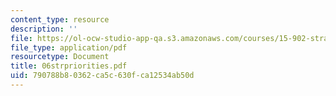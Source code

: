 ```yaml
---
content_type: resource
description: ''
file: https://ol-ocw-studio-app-qa.s3.amazonaws.com/courses/15-902-strategic-management-i-fall-2006/790788b80362ca5c630fca12534ab50d_06strpriorities.pdf
file_type: application/pdf
resourcetype: Document
title: 06strpriorities.pdf
uid: 790788b8-0362-ca5c-630f-ca12534ab50d
---
```

